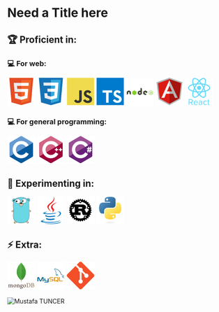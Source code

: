 # Need a Title here

## 🏆 Proficient in:
### 💻 For web: 
<p>
    <img width="64" height="64" src="https://github.com/tuncerm/tuncerm/raw/master/assets/html.svg">
    <img width="64" height="64" src="https://github.com/tuncerm/tuncerm/raw/master/assets/css.svg">
    <img width="64" height="64" src="https://github.com/tuncerm/tuncerm/raw/master/assets/js.svg">
    <img width="64" height="64" src="https://github.com/tuncerm/tuncerm/raw/master/assets/ts.svg">
    <img width="64" height="64" src="https://github.com/tuncerm/tuncerm/raw/master/assets/nodejs.svg">
    <img width="64" height="64" src="https://github.com/tuncerm/tuncerm/raw/master/assets/angular.svg">
    <img width="64" height="64" src="https://github.com/tuncerm/tuncerm/raw/master/assets/react.svg"> 
</p>

### 💻 For general programming:
<p>
    <img width="64" height="64" src="https://github.com/tuncerm/tuncerm/raw/master/assets/c.svg">
    <img width="64" height="64" src="https://github.com/tuncerm/tuncerm/raw/master/assets/cpp.svg">
    <img width="64" height="64" src="https://github.com/tuncerm/tuncerm/raw/master/assets/cs.svg">
</p>

## 🌱 Experimenting in:
<p>
    <img width="64" height="64" src="https://github.com/tuncerm/tuncerm/raw/master/assets/go.svg">
    <img width="64" height="64" src="https://github.com/tuncerm/tuncerm/raw/master/assets/java.svg">
    <img width="64" height="64" src="https://github.com/tuncerm/tuncerm/raw/master/assets/rust.svg">
    <img width="64" height="64" src="https://github.com/tuncerm/tuncerm/raw/master/assets/python.svg">
</p>

## ⚡ Extra:
<p>
    <img width="64" height="64" src="https://github.com/tuncerm/tuncerm/raw/master/assets/mongo.svg">
    <img width="64" height="64" src="https://github.com/tuncerm/tuncerm/raw/master/assets/mysql.svg">
    <img width="64" height="64" src="https://github.com/tuncerm/tuncerm/raw/master/assets/git.svg">
</p>

<p>
<img align="center" src="https://github-readme-stats.vercel.app/api?username=tuncerm&show_icons=true" alt="Mustafa TUNCER" />
</p>
<!--

Emphasis, aka italics, with *asterisks* or _underscores_.

Strong emphasis, aka bold, with **asterisks** or __underscores__.

Combined emphasis with **asterisks and _underscores_**.

Strikethrough uses two tildes. ~~Scratch this.~~

Inline `code` has `back-ticks around` it.

```javascript
var s = "JavaScript syntax highlighting";
alert(s);
```
 
> Blockquotes are very handy in email to emulate reply text.
> This line is part of the same quote.

<!--
**tuncerm/tuncerm** is a ✨ _special_ ✨ repository because its `README.md` (this file) appears on your GitHub profile.

Here are some ideas to get you started:

- 🔭 I’m currently working on ...
- 🌱 I’m currently learning ...
- 👯 I’m looking to collaborate on ...
- 🤔 I’m looking for help with ...
- 💬 Ask me about ...
- 📫 How to reach me: ...
- 😄 Pronouns: ...
- ⚡ Fun fact: ...
-->
